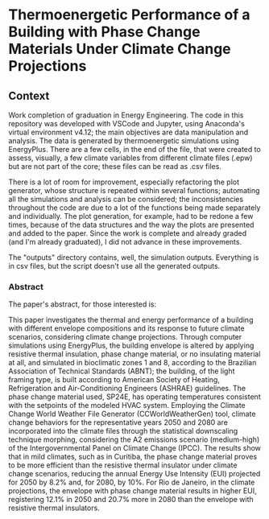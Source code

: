 # Thermoenergetic Performance of a Building with Phase Change Materials Under Climate Change Projections

## Context
Work completion of graduation in Energy Engineering. The code in this repository was developed with VSCode and Jupyter, using Anaconda's virtual environment v4.12; the main objectives are data manipulation and analysis. The data is generated by thermoenergetic simulations using EnergyPlus. There are a few cells, in the end of the file, that were created to assess, visually, a few climate variables from different climate files (.epw) but are not part of the core; these files can be read as .csv files.

There is a lot of room for improvement, especially refactoring the plot generator, whose structure is repeated within several functions; automating all the simulations and analysis can be considered; the inconsistencies throughout the code are due to a lot of the functions being made separately and individually. The plot generation, for example, had to be redone a few times, because of the data structures and the way the plots are presented and added to the paper. Since the work is complete and already graded (and I'm already graduated), I did not advance in these improvements.

The "outputs" directory contains, well, the simulation outputs. Everything is in csv files, but the script doesn't use all the generated outputs.

### Abstract
The paper's abstract, for those interested is:

This paper investigates the thermal and energy performance of a building with different envelope compositions and its response to future climate scenarios, considering climate change projections. Through computer simulations using EnergyPlus, the building envelope is altered by applying resistive thermal insulation, phase change material, or no insulating material at all, and simulated in bioclimatic zones 1 and 8, according to the Brazilian Association of Technical Standards (ABNT); the building, of the light framing type, is built according to American Society of Heating, Refrigeration and Air-Conditioning Engineers (ASHRAE) guidelines. The phase change material used, SP24E, has operating temperatures consistent with the setpoints of the modeled HVAC system. Employing the Climate Change World Weather File Generator (CCWorldWeatherGen) tool, climate change behaviors for the representative years 2050 and 2080 are incorporated into the climate files through the statistical downscaling technique morphing, considering the A2 emissions scenario (medium-high) of the Intergovernmental Panel on Climate Change (IPCC). The results show that in mild climates, such as in Curitiba, the phase change material proves to be more efficient than the resistive thermal insulator under climate change scenarios, reducing the annual Energy Use Intensity (EUI) projected for 2050 by 8.2% and, for 2080, by 10%. For Rio de Janeiro, in the climate projections, the envelope with phase change material results in higher EUI, registering 12.1% in 2050 and 20.7% more in 2080 than the envelope with resistive thermal insulators.
